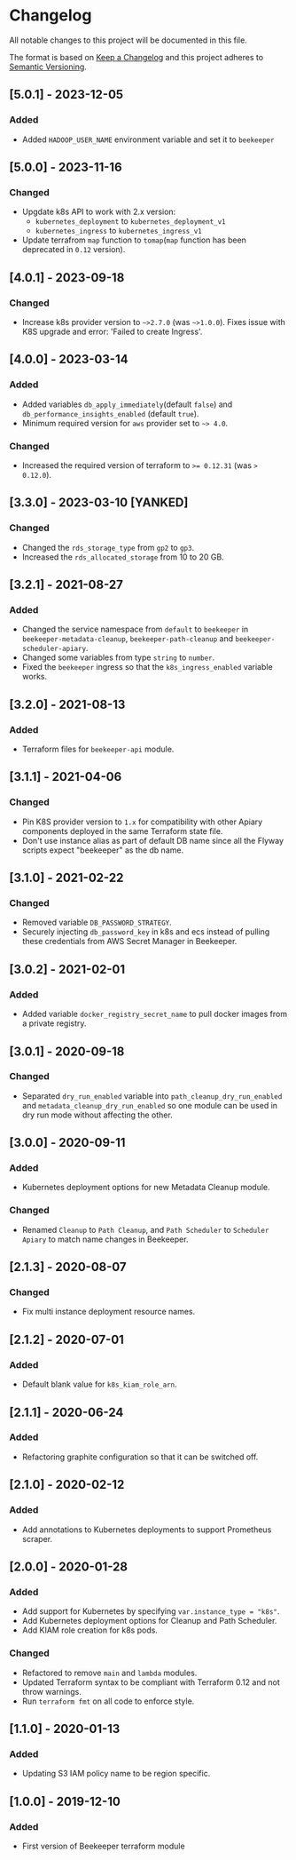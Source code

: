 # Changelog
All notable changes to this project will be documented in this file.

The format is based on [Keep a Changelog](http://keepachangelog.com/en/1.0.0/) and this project adheres to [Semantic Versioning](http://semver.org/spec/v2.0.0.html).

## [5.0.1] - 2023-12-05
### Added
- Added `HADOOP_USER_NAME` environment variable and set it to `beekeeper` 

## [5.0.0] - 2023-11-16
### Changed
- Upgdate k8s API to work with 2.x version:
  - `kubernetes_deployment` to `kubernetes_deployment_v1`
  - `kubernetes_ingress` to `kubernetes_ingress_v1`
- Update terrafrom `map` function to `tomap`(`map` function has been deprecated in `0.12` version).

## [4.0.1] - 2023-09-18
### Changed
- Increase k8s provider version to `~>2.7.0` (was `~>1.0.0`). Fixes issue with K8S upgrade and error: 'Failed to create Ingress'.

## [4.0.0] - 2023-03-14
### Added
- Added variables `db_apply_immediately`(default `false`) and `db_performance_insights_enabled` (default `true`).
- Minimum required version for `aws` provider set to `~> 4.0`.
### Changed
- Increased the required version of terraform to `>= 0.12.31` (was `> 0.12.0`).

## [3.3.0] - 2023-03-10 [YANKED]
### Changed
- Changed the `rds_storage_type` from `gp2` to `gp3`.
- Increased the `rds_allocated_storage` from 10 to 20 GB.

## [3.2.1] - 2021-08-27
### Added
- Changed the service namespace from `default` to `beekeeper` in `beekeeper-metadata-cleanup`, `beekeeper-path-cleanup` and `beekeeper-scheduler-apiary`.
- Changed some variables from type `string` to `number`.
- Fixed the `beekeeper` ingress so that the `k8s_ingress_enabled` variable works.

## [3.2.0] - 2021-08-13
### Added
- Terraform files for `beekeeper-api` module.

## [3.1.1] - 2021-04-06
### Changed
- Pin K8S provider version to `1.x` for compatibility with other Apiary components deployed in the same Terraform state file.
- Don't use instance alias as part of default DB name since all the Flyway scripts expect "beekeeper" as the db name.

## [3.1.0] - 2021-02-22
### Changed
- Removed variable `DB_PASSWORD_STRATEGY`.
- Securely injecting `db_password_key` in k8s and ecs instead of pulling these credentials from AWS Secret Manager in Beekeeper.

## [3.0.2] - 2021-02-01
### Added
- Added variable `docker_registry_secret_name` to pull docker images from a private registry.

## [3.0.1] - 2020-09-18
### Changed
- Separated `dry_run_enabled` variable into `path_cleanup_dry_run_enabled` and `metadata_cleanup_dry_run_enabled` so one module can be used in dry run mode without affecting the other.  

## [3.0.0] - 2020-09-11
### Added
- Kubernetes deployment options for new Metadata Cleanup module. 
### Changed
- Renamed `Cleanup` to `Path Cleanup`, and `Path Scheduler` to `Scheduler Apiary` to match name changes in Beekeeper.

## [2.1.3] - 2020-08-07
### Changed
- Fix multi instance deployment resource names.

## [2.1.2] - 2020-07-01
### Added
- Default blank value for `k8s_kiam_role_arn`.

## [2.1.1] - 2020-06-24
### Added
- Refactoring graphite configuration so that it can be switched off.

## [2.1.0] - 2020-02-12
### Added
- Add annotations to Kubernetes deployments to support Prometheus scraper.

## [2.0.0] - 2020-01-28
### Added
- Add support for Kubernetes by specifying `var.instance_type = "k8s"`.
- Add Kubernetes deployment options for Cleanup and Path Scheduler.
- Add KIAM role creation for k8s pods.

### Changed
- Refactored to remove `main` and `lambda` modules.
- Updated Terraform syntax to be compliant with Terraform 0.12 and not throw warnings.
- Run `terraform fmt` on all code to enforce style.

## [1.1.0] - 2020-01-13
### Added
- Updating S3 IAM policy name to be region specific.

## [1.0.0] - 2019-12-10
### Added
- First version of Beekeeper terraform module
